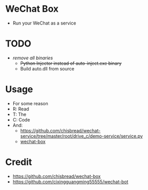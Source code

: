 # WeChat Box
- Run your WeChat as a service

# TODO
- *remove all binaries*
  - ~~Python Injector instead of auto-inject.exe binary~~
  - Build auto.dll from source

# Usage
- For some reason
- R: Read
- T: The
- C: Code
- And:
  - https://github.com/chisbread/wechat-service/tree/master/root/drive_c/demo-service/service.py
  - [wechat-box](https://github.com/chisbread/wechat-box)

# Credit
- https://github.com/chisbread/wechat-box
- https://github.com/cixingguangming55555/wechat-bot